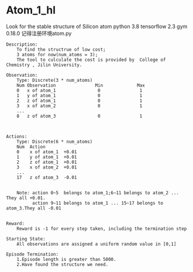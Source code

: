 # Atom_1_hl
Look for the stable structure of Silicon atom
python 3.8
tensorflow 2.3
gym 0.18.0
记得注册环境atom.py


    Description:
        To find the structrue of low cost;
        3 atoms for now(num_atoms = 3);
        The tool to culculate the cost is provided by  College of Chemistry , Jilin University.

    Observation:
        Type: Discrete(3 * num_atoms)
        Num	Observation               Min             Max
        0	x of atom_1                0               1
        1	y of atom_1                0               1
        2	z of atom_1                0               1
        3	x of atom_2                0               1
        ...
        8   z of atom_3                0               1



    Actions:
        Type: Discrete(6 * num_atoms)
        Num	 Action
        0	 x of atom_1  +0.01
        1	 y of atom_1  +0.01
        2	 z of atom_1  +0.01
        3	 x of atom_2  +0.01
        ...
        17   z of atom_3  -0.01


        Note: action 0~5  belongs to atom_1;6~11 belongs to atom_2 ... They all +0.01.
              action 9~11 belongs to atom_1 ... 15~17 belongs to atom_3.They all -0.01


    Reward:
        Reward is -1 for every step taken, including the termination step

    Starting State:
        All observations are assigned a uniform random value in [0,1]

    Episode Termination:
        1.Episode length is greater than 5000.
        2.Have found the structure we need.
